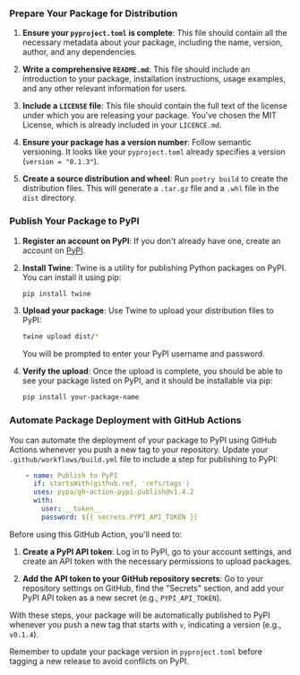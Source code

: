 

### Prepare Your Package for Distribution

1. **Ensure your `pyproject.toml` is complete**: This file should contain all the necessary metadata about your package, including the name, version, author, and any dependencies.

2. **Write a comprehensive `README.md`**: This file should include an introduction to your package, installation instructions, usage examples, and any other relevant information for users.

3. **Include a `LICENSE` file**: This file should contain the full text of the license under which you are releasing your package. You've chosen the MIT License, which is already included in your `LICENCE.md`.

4. **Ensure your package has a version number**: Follow semantic versioning. It looks like your `pyproject.toml` already specifies a version (`version = "0.1.3"`).

5. **Create a source distribution and wheel**: Run `poetry build` to create the distribution files. This will generate a `.tar.gz` file and a `.whl` file in the `dist` directory.

### Publish Your Package to PyPI

1. **Register an account on PyPI**: If you don't already have one, create an account on [PyPI](https://pypi.org/).

2. **Install Twine**: Twine is a utility for publishing Python packages on PyPI. You can install it using pip:

   ```bash
   pip install twine
   ```

3. **Upload your package**: Use Twine to upload your distribution files to PyPI:

   ```bash
   twine upload dist/*
   ```

   You will be prompted to enter your PyPI username and password.

4. **Verify the upload**: Once the upload is complete, you should be able to see your package listed on PyPI, and it should be installable via pip:

   ```bash
   pip install your-package-name
   ```

### Automate Package Deployment with GitHub Actions

You can automate the deployment of your package to PyPI using GitHub Actions whenever you push a new tag to your repository. Update your `.github/workflows/build.yml` file to include a step for publishing to PyPI:

```yml
    - name: Publish to PyPI
      if: startsWith(github.ref, 'refs/tags')
      uses: pypa/gh-action-pypi-publish@v1.4.2
      with:
        user: __token__
        password: ${{ secrets.PYPI_API_TOKEN }}
```

Before using this GitHub Action, you'll need to:

1. **Create a PyPI API token**: Log in to PyPI, go to your account settings, and create an API token with the necessary permissions to upload packages.

2. **Add the API token to your GitHub repository secrets**: Go to your repository settings on GitHub, find the "Secrets" section, and add your PyPI API token as a new secret (e.g., `PYPI_API_TOKEN`).

With these steps, your package will be automatically published to PyPI whenever you push a new tag that starts with `v`, indicating a version (e.g., `v0.1.4`).

Remember to update your package version in `pyproject.toml` before tagging a new release to avoid conflicts on PyPI.

